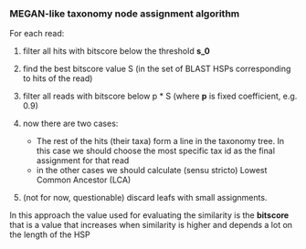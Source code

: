 ### MEGAN-like taxonomy node assignment algorithm


For each read:

1. filter all hits with bitscore below the threshold **s_0**
2. find the best bitscore value S (in the set of BLAST HSPs corresponding to hits of the read)
3. filter all reads with bitscore below p * S (where **p** is fixed coefficient, e.g. 0.9)
4. now there are two cases:
    * The rest of the hits (their taxa) form a line in the taxonomy tree. In this case we should choose the most specific tax id as the final assignment for that read
    * in the other cases we should calculate (sensu stricto) Lowest Common Ancestor (LCA)
    
5. (not for now, questionable) discard leafs with small assignments. 


In this approach the value used for evaluating the similarity is the **bitscore** that is a value that increases when similarity is higher and depends a lot on the length of the HSP
